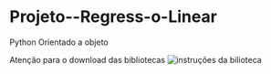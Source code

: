 # Projeto--Regress-o-Linear
Python Orientado a objeto

Atenção para o download das bibliotecas 
![instruções da bilioteca](https://user-images.githubusercontent.com/111323514/203073861-b338b0e0-915e-4728-9d65-164d21b61bf8.jpg)


